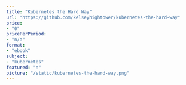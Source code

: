 ```yaml
---
title: "Kubernetes the Hard Way"
url: "https://github.com/kelseyhightower/kubernetes-the-hard-way"
price: 
- "0"
pricePerPeriod: 
- "n/a"
format: 
- "ebook"
subject: 
- "kubernetes"
featured: "n"
picture: "/static/kubernetes-the-hard-way.png"
---
```

